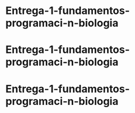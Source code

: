 # Entrega-1-fundamentos-programaci-n-biologia
# Entrega-1-fundamentos-programaci-n-biologia
# Entrega-1-fundamentos-programaci-n-biologia
